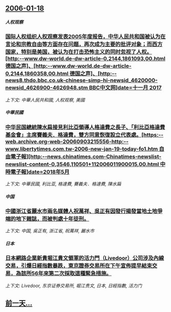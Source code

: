 ## [2006-01-18](/news/2006/01/18/index.md)

##### 人权观察
### [国际人权组织人权观察发表2005年度报告，中华人民共和国被认为在言论和宗教自由等方面存在问题，再次成为主要的批评对象；而西方国家，特别是美国，被认为在打击恐怖主义的同时忽视了人权。[http:--www.dw-world.de-dw-article-0,2144,1861093,00.html 德国之声]、[http:--www.dw-world.de-dw-article-0,2144,1860358,00.html 德国之声]、[http:--news8.thdo.bbc.co.uk-chinese-simp-hi-newsid_4620000-newsid_4626900-4626948.stm BBC中文网]date=十一月 2017 ](/news/2006/01/18/国际人权组织人权观察发表2005年度报告-中华人民共和国被认为在言论和宗教自由等方面存在问题-再次成为主要的批评对象-而.md)
_上下文: 中華人民共和國, 人权观察, 美國_

##### 中華民國
### [中华民国總統陳水扁接見利比亞領導人格達費之長子、「利比亞格達費基金會」主席賽義夫．格達費，雙方同意恢復設立代表處。[https:--web.archive.org-web-20060903215556-http:--www.libertytimes.com.tw-2006-new-jan-19-today-fo1.htm 自由電子報][http:--news.chinatimes.com-Chinatimes-newslist-newslist-content-0,3546,110501+112006011900015,00.html 中時電子報]date=2018年5月 ](/news/2006/01/18/中华民国總統陳水扁接見利比亞領導人格達費之長子-利比亞格達費基金會-主席賽義夫-格達費-雙方同意恢復設立代表處-ht.md)
_上下文: 中華民國, 利比亚, 格達費, 賽義夫．格達費, 陳水扁_

##### 中国
### [中國浙江省麗水市兩名媒體人祝萬祥、吳正有因發行揭發當地土地爭端的地下雜誌，而被判處十年徒刑。](/news/2006/01/18/中國浙江省麗水市兩名媒體人祝萬祥-吳正有因發行揭發當地土地爭端的地下雜誌-而被判處十年徒刑.md)
_上下文: 中国, 吳正有, 浙江省, 祝萬祥, 麗水市_

##### 日本
### [日本網路企業新貴堀江貴文領軍的活力門（Livedoor）公司涉及內線交易，引爆日經指數暴跌，東京證券交易所在下午宣佈提早結束交易，為該所56年來第二次採取這種緊急措施。](/news/2006/01/18/日本網路企業新貴堀江貴文領軍的活力門-Livedoor-公司涉及內線交易-引爆日經指數暴跌-東京證券交易所在下午宣佈提早.md)
_上下文: Livedoor, 东京证券交易所, 堀江贵文, 日本, 日經指數, 活力门_

## [前一天...](/news/2006/01/17/index.md)

